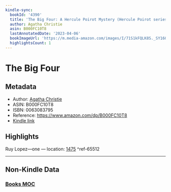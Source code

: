 ```yaml
---
kindle-sync:
  bookId: '4390'
  title: 'The Big Four: A Hercule Poirot Mystery (Hercule Poirot series Book 5)'
  author: Agatha Christie
  asin: B000FC10T8
  lastAnnotatedDate: '2023-04-06'
  bookImageUrl: 'https://m.media-amazon.com/images/I/71S1kFQLK8S._SY160.jpg'
  highlightsCount: 1
---
```

# The Big Four
## Metadata
* Author: [Agatha Christie](https://www.amazon.comundefined)
* ASIN: B000FC10T8
* ISBN: 0063083795
* Reference: https://www.amazon.com/dp/B000FC10T8
* [Kindle link](kindle://book?action=open&asin=B000FC10T8)

## Highlights
Ruy Lopez—one — location: [1475](kindle://book?action=open&asin=B000FC10T8&location=1475) ^ref-65512

---
## Non-Kindle Data
### [Books MOC](Books%20MOC.md)
